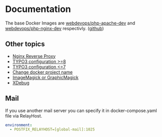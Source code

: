 # Documentation

The base Docker Images are [webdevops/php-apache-dev] and [webdevops/php-nginx-dev] respectivly. ([github])

[webdevops/php-apache-dev]: https://hub.docker.com/r/webdevops/php-apache-dev
[webdevops/php-nginx-dev]: https://hub.docker.com/r/webdevops/php-nginx-dev
[github]: https://github.com/webdevops/Dockerfile

## Other topics

* [Nginx Reverse Proxy](nginx-reverse-proxy.md)
* [TYPO3 configuration >=8](typo3-configuration.md)
* [TYPO3 configuration <=7](typo3-configuration-legacy.md)
* [Change docker project name](docker-project-name.md)
* [ImageMagick or GraphicMagick](magick.md)
* [XDebug](xdebug.md)

## Mail

If you use another mail server you can specify it in docker-compose.yaml file via RelayHost.

```yaml
environment:
  - POSTFIX_RELAYHOST=[global-mail]:1025
```
